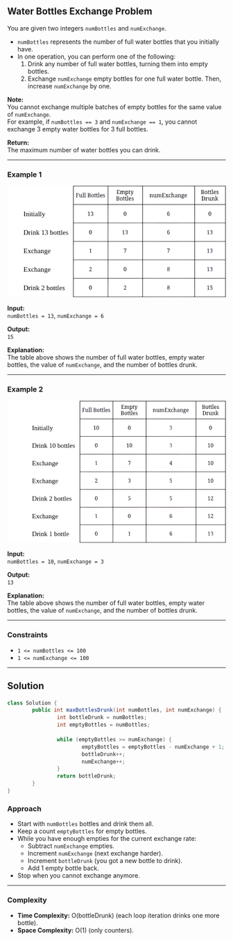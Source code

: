 ## Water Bottles Exchange Problem

You are given two integers `numBottles` and `numExchange`.

- `numBottles` represents the number of full water bottles that you initially have.
- In one operation, you can perform one of the following:
    1. Drink any number of full water bottles, turning them into empty bottles.
    2. Exchange `numExchange` empty bottles for one full water bottle. Then, increase `numExchange` by one.

**Note:**  
You cannot exchange multiple batches of empty bottles for the same value of `numExchange`.  
For example, if `numBottles == 3` and `numExchange == 1`, you cannot exchange 3 empty water bottles for 3 full bottles.

**Return:**  
The maximum number of water bottles you can drink.

---

### Example 1

![Example 1](image.png)

**Input:**  
`numBottles = 13`, `numExchange = 6`

**Output:**  
`15`

**Explanation:**  
The table above shows the number of full water bottles, empty water bottles, the value of `numExchange`, and the number of bottles drunk.

---

### Example 2

![Example 2](image-1.png)

**Input:**  
`numBottles = 10`, `numExchange = 3`

**Output:**  
`13`

**Explanation:**  
The table above shows the number of full water bottles, empty water bottles, the value of `numExchange`, and the number of bottles drunk.

---

### Constraints

- `1 <= numBottles <= 100`
- `1 <= numExchange <= 100`

---

## Solution

```java
class Solution {
        public int maxBottlesDrunk(int numBottles, int numExchange) {
                int bottleDrunk = numBottles;
                int emptyBottles = numBottles;

                while (emptyBottles >= numExchange) {
                        emptyBottles = emptyBottles - numExchange + 1;
                        bottleDrunk++;
                        numExchange++;
                }
                return bottleDrunk;
        }
}
```

### Approach

- Start with `numBottles` bottles and drink them all.
- Keep a count `emptyBottles` for empty bottles.
- While you have enough empties for the current exchange rate:
  - Subtract `numExchange` empties.
  - Increment `numExchange` (next exchange harder).
  - Increment `bottleDrunk` (you got a new bottle to drink).
  - Add 1 empty bottle back.
- Stop when you cannot exchange anymore.

---

### Complexity

- **Time Complexity:** O(bottleDrunk) (each loop iteration drinks one more bottle).
- **Space Complexity:** O(1) (only counters).